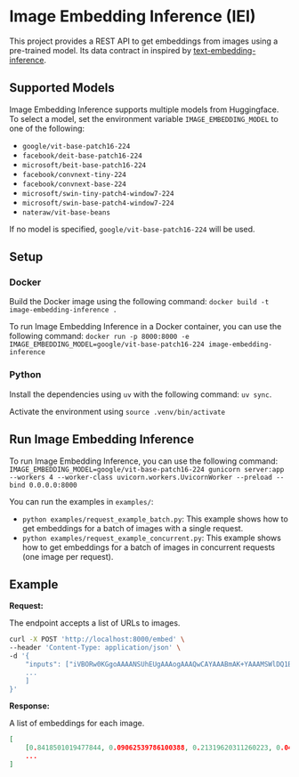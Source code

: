 # Image Embedding Inference (IEI)

This project provides a REST API to get embeddings from images using a pre-trained model. Its  data contract in inspired by [text-embedding-inference](https://github.com/huggingface/text-embedding-inference).

## Supported Models

Image Embedding Inference supports multiple models from Huggingface. To select a model, set the environment variable `IMAGE_EMBEDDING_MODEL` to one of the following:

- `google/vit-base-patch16-224`
- `facebook/deit-base-patch16-224`
- `microsoft/beit-base-patch16-224`
- `facebook/convnext-tiny-224`
- `facebook/convnext-base-224`
- `microsoft/swin-tiny-patch4-window7-224`
- `microsoft/swin-base-patch4-window7-224`
- `nateraw/vit-base-beans`

If no model is specified, `google/vit-base-patch16-224` will be used.

## Setup

### Docker

Build the Docker image using the following command: `docker build -t image-embedding-inference .`

To run Image Embedding Inference in a Docker container, you can use the following command: `docker run -p 8000:8000 -e IMAGE_EMBEDDING_MODEL=google/vit-base-patch16-224 image-embedding-inference`

### Python

Install the dependencies using `uv` with the following command: `uv sync`.

Activate the environment using `source .venv/bin/activate`

## Run Image Embedding Inference

To run Image Embedding Inference, you can use the following command: `IMAGE_EMBEDDING_MODEL=google/vit-base-patch16-224 gunicorn server:app --workers 4 --worker-class uvicorn.workers.UvicornWorker --preload --bind 0.0.0.0:8000`

You can run the examples in `examples/`:
- `python examples/request_example_batch.py`: This example shows how to get embeddings for a batch of images with a single request.
- `python examples/request_example_concurrent.py`: This example shows how to get embeddings for a batch of images in concurrent requests (one image per request).

## Example

**Request:**

The endpoint accepts a list of URLs to images.

```bash
curl -X POST 'http://localhost:8000/embed' \
--header 'Content-Type: application/json' \
-d '{
    "inputs": ["iVBORw0KGgoAAAANSUhEUgAAAogAAAQwCAYAAABmAK+YAAAMSWlDQ1BJQ0MgUHJvZm..."
    ...
    ]
}'
```

**Response:**

A list of embeddings for each image.

```json
[
    [0.8418501019477844, 0.09062539786100388, 0.21319620311260223, 0.04376870021224022, 0.5739715695381165, -0.7696743607521057, ...],
    ...
]
```